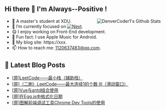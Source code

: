 ## Hi there 👋 I'm Always--Positive !
<div>
  <img alt="DenverCoder1's Github Stats" src="https://denvercoder1-github-readme-stats.vercel.app/api?username=qq1120637483&show_icons=true&count_private=true&theme=react&hide_border=true&hide_title=true&bg_color=1F222E&title_color=F85D7F&icon_color=F8D866" align= "right" />

- 🎒 A master's student at XDU. 
- 🔬 I’m currently focused on [![Next](https://img.shields.io/badge/-Next-brightgreen)](https://). 
- 😋 I enjoy working on Front-End development.
- 🎵 Fun fact: I use Apple Music for Android.
- 📝 My blog site: https://xxx.
- 📫 How to reach me:  1120637483@qq.com.
</div>  


## 📕 Latest Blog Posts

<!-- BLOG-POST-LIST:START -->
- [[原]LeetCode——最小栈（辅助栈）](https://blog.csdn.net/sinat_41696687/article/details/122338320)
- [[原]（二刷）LeetCode——最大连续1的个数 III（滑动窗口）](https://blog.csdn.net/sinat_41696687/article/details/122297217)
- [[原]Vue与antd结合使用](https://blog.csdn.net/sinat_41696687/article/details/122295747)
- [[原]在Egg.js中格式化日期](https://blog.csdn.net/sinat_41696687/article/details/122284486)
- [[原]图解前端调试工具Chrome Dev Tools的使用](https://blog.csdn.net/sinat_41696687/article/details/122265559)
<!-- BLOG-POST-LIST:END -->









